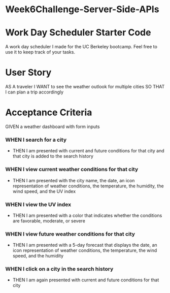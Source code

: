 # Week6Challenge-Server-Side-APIs
 
# Work Day Scheduler Starter Code
A work day scheduler I made for the UC Berkeley bootcamp. 
Feel free to use it to keep track of your tasks.

# User Story
AS A traveler
I WANT to see the weather outlook for multiple cities
SO THAT I can plan a trip accordingly
# Acceptance Criteria
GIVEN a weather dashboard with form inputs
### WHEN I search for a city

* THEN I am presented with current and future conditions for that city and that city is added to the search history

### WHEN I view current weather conditions for that city

* THEN I am presented with the city name, the date, an icon representation of weather conditions, the temperature, the humidity, the wind speed, and the UV index

### WHEN I view the UV index

* THEN I am presented with a color that indicates whether the conditions are favorable, moderate, or severe

### WHEN I view future weather conditions for that city

* THEN I am presented with a 5-day forecast that displays the date, an icon representation of weather conditions, the temperature, the wind speed, and the humidity

### WHEN I click on a city in the search history

* THEN I am again presented with current and future conditions for that city

